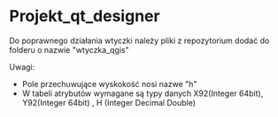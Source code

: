 # Projekt_qt_designer

Do poprawnego działania wtyczki należy pliki z repozytorium dodać do folderu o nazwie "wtyczka_qgis"

Uwagi:
- Pole przechuwujące wyskokość nosi nazwe "h"
- W tabeli atrybutów wymagane są typy danych X92(Integer 64bit), Y92(Integer 64bit) , H (Integer Decimal Double)
